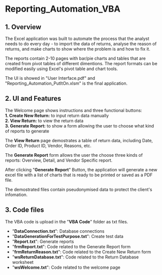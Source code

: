 # Reporting_Automation_VBA

## 1. Overview
The Excel application was built to automate the process that the analyst needs to do every day - to import the data of returns, analyse the reason of returns, and make charts to show where the problem is and how to fix it.

The reports contain 2-10 pages with bar/pie charts and tables that are created from pivot tables of different dimentions. The report formats can be modified easily using Excel's pivot table and chart tools.

The UI is showed in "User Interface.pdf" and "Reporting_Automation_PutItOn.xlsm" is the final application.

## 2. UI and Features
The Welcome page shows instructions and three functional buttons:  
__1. Create New Return:__ to input return data manually  
__2. View Return:__ to view the return data  
__3. Generate Report:__ to show a form allowing the user to choose what kind of reports to generate  

The __View Return__ page demostrates a table of return data, including Date, Order ID, Product ID, Vendor, Reasons, etc.

The __Generate Report__ form allows the user the choose three kinds of reports: Overview, Detail, and Vendor Specific report.

After clicking "__Generate Report__" Button, the application will generate a new excel file with a list of charts that is ready to be printed or saved as a PDF file.

The demostrated files contain pseudonymised data to protect the client's infomation.

## 3. Code files
The VBA code is upload in the "__VBA Code__" folder as txt files.  

* "__DataConnection.txt__": Database connections
* "__DataGenerationForTestPurpose.txt__": Create test data
* "__Report.txt__": Generate reports
* "__frmReport.txt__": Code related to the Generate Report form
* "__frmReturnReason.txt__": Code related to the Create New Return form
* "__wsReturnDatabase.txt__": Code related to the Return Database worksheet
* "__wsWelcome.txt__": Code related to the welcome page
